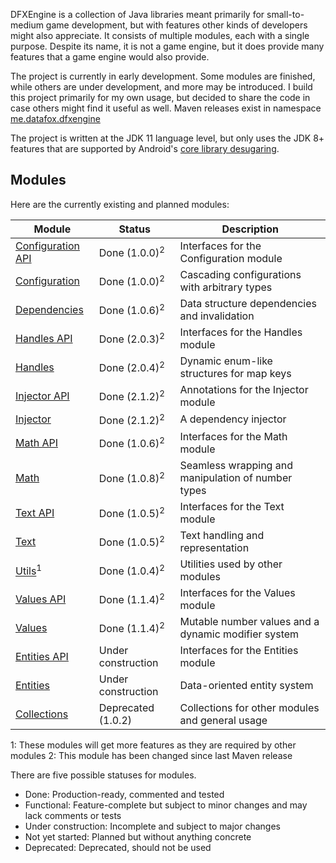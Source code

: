 DFXEngine is a collection of Java libraries meant primarily for small-to-medium game 
development, but with features other kinds of developers might also appreciate. It
consists of multiple modules, each with a single purpose. Despite its name, it is not
a game engine, but it does provide many features that a game engine would also provide.

The project is currently in early development. Some modules are finished, while others
are under development, and more may be introduced. I build this project primarily for 
my own usage, but decided to share the code in case others might find it useful as well.
Maven releases exist in namespace 
[me.datafox.dfxengine](https://central.sonatype.com/namespace/me.datafox.dfxengine)

The project is written at the JDK 11 language level, but only uses the JDK 8+ features
that are supported by Android's 
[core library desugaring](https://developer.android.com/studio/write/java8-support).

## Modules

Here are the currently existing and planned modules:

| Module                                 | Status                   | Description                                         |
|----------------------------------------|--------------------------|-----------------------------------------------------|
| [Configuration API](configuration-api) | Done (1.0.0)<sup>2</sup> | Interfaces for the Configuration module             |
| [Configuration](configuration)         | Done (1.0.0)<sup>2</sup> | Cascading configurations with arbitrary types       |
| [Dependencies](dependencies)           | Done (1.0.6)<sup>2</sup> | Data structure dependencies and invalidation        |
| [Handles API](handles-api)             | Done (2.0.3)<sup>2</sup> | Interfaces for the Handles module                   |
| [Handles](handles)                     | Done (2.0.4)<sup>2</sup> | Dynamic enum-like structures for map keys           |
| [Injector API](injector-api)           | Done (2.1.2)<sup>2</sup> | Annotations for the Injector module                 |
| [Injector](injector)                   | Done (2.1.2)<sup>2</sup> | A dependency injector                               |
| [Math API](math-api)                   | Done (1.0.6)<sup>2</sup> | Interfaces for the Math module                      |
| [Math](math)                           | Done (1.0.8)<sup>2</sup> | Seamless wrapping and manipulation of number types  |
| [Text API](text-api)                   | Done (1.0.5)<sup>2</sup> | Interfaces for the Text module                      |
| [Text](text)                           | Done (1.0.5)<sup>2</sup> | Text handling and representation                    |
| [Utils](utils)<sup>1</sup>             | Done (1.0.4)<sup>2</sup> | Utilities used by other modules                     |
| [Values API](values-api)               | Done (1.1.4)<sup>2</sup> | Interfaces for the Values module                    |
| [Values](values)                       | Done (1.1.4)<sup>2</sup> | Mutable number values and a dynamic modifier system |
| [Entities API](entities-api)           | Under construction       | Interfaces for the Entities module                  |
| [Entities](entities)                   | Under construction       | Data-oriented entity system                         |
| [Collections](collections)             | Deprecated (1.0.2)       | Collections for other modules and general usage     |

1: These modules will get more features as they are required by other modules
2: This module has been changed since last Maven release

There are five possible statuses for modules.

 - Done: Production-ready, commented and tested
 - Functional: Feature-complete but subject to minor changes and may lack comments or tests
 - Under construction: Incomplete and subject to major changes
 - Not yet started: Planned but without anything concrete
 - Deprecated: Deprecated, should not be used

